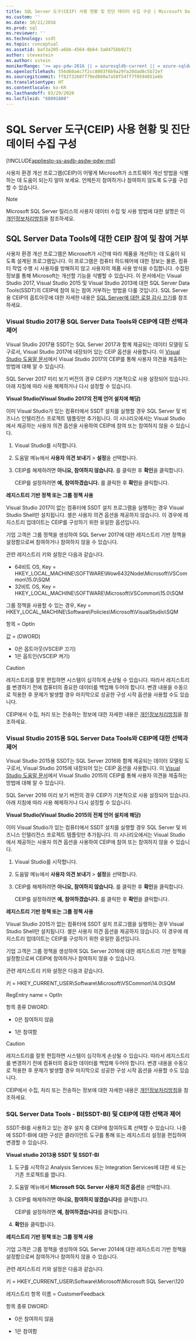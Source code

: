 ```yaml
---
title: SQL Server 도구(CEIP) 사용 현황 및 진단 데이터 수집 구성 | Microsoft Docs
ms.custom: ''
ms.date: 10/21/2016
ms.prod: sql
ms.reviewer: ''
ms.technology: ssdt
ms.topic: conceptual
ms.assetid: baf3a205-a6bb-4564-8b64-3a0475bb9273
author: stevestein
ms.author: sstein
monikerRange: '>= aps-pdw-2016 || = azuresqldb-current || = azure-sqldw-latest || >= sql-server-2016 || = sqlallproducts-allversions'
ms.openlocfilehash: 556d60a4c7f2cc8003f6b9a29fa20dad8c5b72ef
ms.sourcegitcommit: ff82f3260ff79ed860a7a58f54ff7f0594851e6b
ms.translationtype: HT
ms.contentlocale: ko-KR
ms.lasthandoff: 03/29/2020
ms.locfileid: "68091808"
---
```

# <a name="configure-usage-and-diagnostic-data-collection-for-sql-server-tools-ceip"></a>SQL Server 도구(CEIP) 사용 현황 및 진단 데이터 수집 구성

[!INCLUDE[appliesto-ss-asdb-asdw-pdw-md](../includes/appliesto-ss-asdb-asdw-pdw-md.md)]

사용자 환경 개선 프로그램(CEIP)이 어떻게 Microsoft가 소프트웨어 개선 방법을 식별하는 데 도움이 되는지 알아 보세요.  언제든지 참여하거나 참여하지 않도록 도구를 구성할 수 있습니다.  
  
> [!NOTE]  
> Microsoft SQL Server 릴리스의 사용자 데이터 수집 및 사용 방법에 대한 설명은 이 [개인정보처리방침](https://go.microsoft.com/fwlink/?LinkID=868444)을 참조하세요.  
  
## <a name="opting-in-and-out-of-ceip-for-sql-server-data-tools"></a>SQL Server Data Tools에 대한 CEIP 참여 및 참여 거부  

 사용자 환경 개선 프로그램은 Microsoft가 시간에 따라 제품을 개선하는 데 도움이 되도록 설계된 프로그램입니다. 이 프로그램은 컴퓨터 하드웨어에 대한 정보는 물론, 컴퓨터 작업 수행 시 사용자를 방해하지 않고 사용자의 제품 사용 방식을 수집합니다. 수집된 정보를 통해 Microsoft는 개선할 기능을 식별할 수 있습니다. 이 문서에서는 Visual Studio 2017, Visual Studio 2015 및 Visual Studio 2013에 대한 SQL Server Data Tools(SSDT)의 CEIP에 참여 또는 참여 거부하는 방법을 다룰 것입니다.  SQL Server용 CEIP의 옵트아웃에 대한 자세한 내용은 [SQL Server에 대한 로컬 감사 끄기](usage-and-diagnostic-data-in-local-audit.md#turning-local-audit-on-or-off)를 참조하세요.

### <a name="choice-and-control-over--ceip-and-sql-server-data-tools-for-visual-studio-2017"></a>Visual Studio 2017용 SQL Server Data Tools와 CEIP에 대한 선택과 제어

 Visual Studio 2017용 SSDT는 SQL Server 2017과 함께 제공되는 데이터 모델링 도구로서, Visual Studio 2017에 내장되어 있는 CEIP 옵션을 사용합니다. 이 [Visual Studio 도움말 문서](https://www.visualstudio.com/docs/work/connect/give-feedback)에서 Visual Studio 2017의 CEIP를 통해 사용자 의견을 제출하는 방법에 대해 알 수 있습니다.  
  
 SQL Server 2017 미리 보기 버전의 경우 CEIP가 기본적으로 사용 설정되어 있습니다. 아래 지침에 따라 사용 해제하거나 다시 설정할 수 있습니다.  
  
 **Visual Studio(Visual Studio 2017의 전체 언어 설치에 해당)**  
  
 이미 Visual Studio가 있는 컴퓨터에서 SSDT 설치를 실행할 경우 SQL Server 및 비즈니스 인텔리전스 프로젝트 템플릿만 추가됩니다. 이 시나리오에서는 Visual Studio에서 제공하는 사용자 의견 옵션을 사용하여 CEIP에 참여 또는 참여하지 않을 수 있습니다.  
  
1.  Visual Studio를 시작합니다.  
  
2.  도움말 메뉴에서 **사용자 의견 보내기** > **설정**을 선택합니다.  
  
3.  CEIP를 해제하려면 **아니요, 참여하지 않습니다.** 를 클릭한 후 **확인**을 클릭합니다.  
  
     CEIP를 설정하려면 **예, 참여하겠습니다.** 를 클릭한 후 **확인**을 클릭합니다.  
  

  
 **레지스트리 기반 정책 또는 그룹 정책 사용**  
  
 Visual Studio 2017이 없는 컴퓨터에 SSDT 설치 프로그램을 실행하는 경우 Visual Studio Shell만 설치됩니다. 셸은 사용자 의견 옵션을 제공하지 않습니다. 이 경우에 레지스트리 업데이트는 CEIP를 구성하기 위한 유일한 옵션입니다.  
  
 기업 고객은 그룹 정책을 생성하여 SQL Server 2017에 대한 레지스트리 기반 정책을 설정함으로써 참여하거나 참여하지 않을 수 있습니다.  
  
 관련 레지스트리 키와 설정은 다음과 같습니다.  
  
- 64비트 OS, Key = HKEY_LOCAL_MACHINE\SOFTWARE\Wow6432Node\Microsoft\VSCommon\15.0\SQM
- 32비트 OS, Key = HKEY_LOCAL_MACHINE\SOFTWARE\Microsoft\VSCommon\15.0\SQM

그룹 정책을 사용할 수 있는 경우, Key = HKEY_LOCAL_MACHINE\Software\Policies\Microsoft\VisualStudio\SQM 

항목 = OptIn

값 = (DWORD)
- 0은 옵트아웃(VSCEIP 끄기)
- 1은 옵트인(VSCEIP 켜기)

  
> [!CAUTION]  
>  레지스트리를 잘못 편집하면 시스템이 심각하게 손상될 수 있습니다. 따라서 레지스트리를 변경하기 전에 컴퓨터의 중요한 데이터를 백업해 두어야 합니다. 변경 내용을 수동으로 적용한 후 문제가 발생할 경우 마지막으로 성공한 구성 시작 옵션을 사용할 수도 있습니다.  
  
 CEIP에서 수집, 처리 또는 전송하는 정보에 대한 자세한 내용은 [개인정보처리방침](https://go.microsoft.com/fwlink/?LinkID=868444)을 참조하세요.  
 
### <a name="choice-and-control-over-ceip-and-sql-server-data-tools-for-visual-studio-2015"></a>Visual Studio 2015용 SQL Server Data Tools와 CEIP에 대한 선택과 제어  
 Visual Studio 2015용 SSDT는 SQL Server 2016와 함께 제공되는 데이터 모델링 도구로서, Visual Studio 2015에 내장되어 있는 CEIP 옵션을 사용합니다. 이 [Visual Studio 도움말 문서](https://docs.microsoft.com/visualstudio/ide/how-to-report-a-problem-with-visual-studio-2017)에서 Visual Studio 2015의 CEIP를 통해 사용자 의견을 제출하는 방법에 대해 알 수 있습니다.  
  
 SQL Server 2016 미리 보기 버전의 경우 CEIP가 기본적으로 사용 설정되어 있습니다. 아래 지침에 따라 사용 해제하거나 다시 설정할 수 있습니다.  
  
 **Visual Studio(Visual Studio 2015의 전체 언어 설치에 해당)**  
  
 이미 Visual Studio가 있는 컴퓨터에서 SSDT 설치를 실행할 경우 SQL Server 및 비즈니스 인텔리전스 프로젝트 템플릿만 추가됩니다. 이 시나리오에서는 Visual Studio에서 제공하는 사용자 의견 옵션을 사용하여 CEIP에 참여 또는 참여하지 않을 수 있습니다.  
  
1.  Visual Studio를 시작합니다.  
  
2.  도움말 메뉴에서 **사용자 의견 보내기** > **설정**을 선택합니다.  
  
3.  CEIP를 해제하려면 **아니요, 참여하지 않습니다.** 를 클릭한 후 **확인**을 클릭합니다.  
  
     CEIP를 설정하려면 **예, 참여하겠습니다.** 를 클릭한 후 **확인**을 클릭합니다.  
  

  
 **레지스트리 기반 정책 또는 그룹 정책 사용**  
  
 Visual Studio 2015가 없는 컴퓨터에 SSDT 설치 프로그램을 실행하는 경우 Visual Studio Shell만 설치됩니다. 셸은 사용자 의견 옵션을 제공하지 않습니다. 이 경우에 레지스트리 업데이트는 CEIP를 구성하기 위한 유일한 옵션입니다.  
  
 기업 고객은 그룹 정책을 생성하여 SQL Server 2016에 대한 레지스트리 기반 정책을 설정함으로써 CEIP에 참여하거나 참여하지 않을 수 있습니다.  
  
 관련 레지스트리 키와 설정은 다음과 같습니다.  
  
 키 = HKEY_CURRENT_USER\Software\Microsoft\VSCommon\14.0\SQM  
  
 RegEntry name = OptIn  
  
 항목 종류 DWORD:  
  
-   0은 참여하지 않음  
  
-   1은 참여함  
  
> [!CAUTION]  
>  레지스트리를 잘못 편집하면 시스템이 심각하게 손상될 수 있습니다. 따라서 레지스트리를 변경하기 전에 컴퓨터의 중요한 데이터를 백업해 두어야 합니다. 변경 내용을 수동으로 적용한 후 문제가 발생할 경우 마지막으로 성공한 구성 시작 옵션을 사용할 수도 있습니다.  
  
 CEIP에서 수집, 처리 또는 전송하는 정보에 대한 자세한 내용은 [개인정보처리방침](https://go.microsoft.com/fwlink/?LinkID=868444)을 참조하세요.  
  
### <a name="choice-and-control-for-ceip-and-sql-server-data-tools---bi-ssdt-bi"></a>SQL Server Data Tools - BI(SSDT-BI) 및 CEIP에 대한 선택과 제어  
 SSDT-BI를 사용하고 있는 경우 설치 중 CEIP에 참여하도록 선택할 수 있습니다. 나중에 SSDT-BI에 대한 구성은 클라이언트 도구를 통해 또는 레지스트리 설정을 편집하여 변경할 수 있습니다.  
  
 **Visual studio 2013용 SSDT 및 SSDT-BI**  
  
1.  도구를 시작하고 Analysis Services 또는 Integration Services에 대한 새 또는 기존 프로젝트를 엽니다.  
  
2.  도움말 메뉴에서 **Microsoft SQL Server 사용자 의견 옵션**을 선택합니다.  
  
3.  CEIP를 해제하려면 **아니요, 참여하지 않겠습니다**를 클릭합니다.  
  
     CEIP를 설정하려면 **예, 참여하겠습니다**를 클릭합니다.  
  
4.  **확인**을 클릭합니다.  
  
 **레지스트리 기반 정책 또는 그룹 정책 사용**  
  
 기업 고객은 그룹 정책을 생성하여 SQL Server 2014에 대한 레지스트리 기반 정책을 설정함으로써 참여하거나 참여하지 않을 수 있습니다.  
  
 관련 레지스트리 키와 설정은 다음과 같습니다.  
  
 키 = HKEY_CURRENT_USER\Software\Microsoft\Microsoft SQL Server\120  
  
 레지스트리 항목 이름 = CustomerFeedback  
  
 항목 종류 DWORD:  
  
-   0은 참여하지 않음  
  
-   1은 참여함  
  
  
